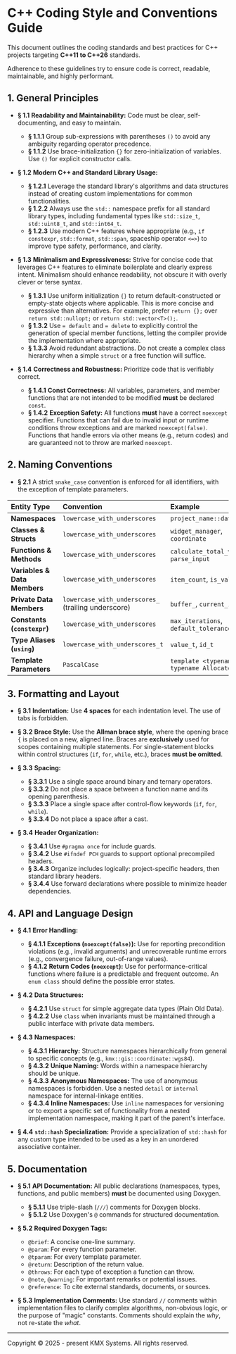# C++ Coding Style and Conventions Guide

This document outlines the coding standards and best practices for C++ projects targeting **C++11 to C++26** standards.

Adherence to these guidelines try to ensure code is correct, readable, maintainable, and highly performant.


## 1. General Principles

*   **§ 1.1** **Readability and Maintainability:** Code must be clear, self-documenting, and easy to maintain.
    *   **§ 1.1.1** Group sub-expressions with parentheses `()` to avoid any ambiguity regarding operator precedence.
    *   **§ 1.1.2** Use brace-initialization `{}` for zero-initialization of variables. Use `()` for explicit constructor calls.

*   **§ 1.2** **Modern C++ and Standard Library Usage:**
    *   **§ 1.2.1** Leverage the standard library's algorithms and data structures instead of creating custom implementations for common functionalities.
    *   **§ 1.2.2** Always use the `std::` namespace prefix for all standard library types, including fundamental types like `std::size_t`, `std::uint8_t`, and `std::int64_t`.
    *   **§ 1.2.3** Use modern C++ features where appropriate (e.g., `if constexpr`, `std::format`, `std::span`, spaceship operator `<=>`) to improve type safety, performance, and clarity.

*   **§ 1.3** **Minimalism and Expressiveness:** Strive for concise code that leverages C++ features to eliminate boilerplate and clearly express intent. Minimalism should enhance readability, not obscure it with overly clever or terse syntax.
    *   **§ 1.3.1** Use uniform initialization `{}` to return default-constructed or empty-state objects where applicable. This is more concise and expressive than alternatives. For example, prefer `return {};` over `return std::nullopt;` or `return std::vector<T>();`.
    *   **§ 1.3.2** Use `= default` and `= delete` to explicitly control the generation of special member functions, letting the compiler provide the implementation where appropriate.
    *   **§ 1.3.3** Avoid redundant abstractions. Do not create a complex class hierarchy when a simple `struct` or a free function will suffice.

*   **§ 1.4** **Correctness and Robustness:** Prioritize code that is verifiably correct.
    *   **§ 1.4.1** **Const Correctness:** All variables, parameters, and member functions that are not intended to be modified **must** be declared `const`.
    *   **§ 1.4.2** **Exception Safety:** All functions **must** have a correct `noexcept` specifier. Functions that can fail due to invalid input or runtime conditions throw exceptions and are marked `noexcept(false)`. Functions that handle errors via other means (e.g., return codes) and are guaranteed not to throw are marked `noexcept`.

## 2. Naming Conventions

*   **§ 2.1** A strict `snake_case` convention is enforced for all identifiers, with the exception of template parameters.

| Entity Type | Convention | Example |
| :--- | :--- | :--- |
| **Namespaces** | `lowercase_with_underscores` | `project_name::data_model` |
| **Classes & Structs** | `lowercase_with_underscores` | `widget_manager`, `coordinate` |
| **Functions & Methods** | `lowercase_with_underscores` | `calculate_total_value`, `parse_input` |
| **Variables & Data Members**| `lowercase_with_underscores` | `item_count`, `is_valid` |
| **Private Data Members** | `lowercase_with_underscores_` (trailing underscore) | `buffer_`, `current_index_` |
| **Constants (`constexpr`)**| `lowercase_with_underscores` | `max_iterations`, `default_tolerance` |
| **Type Aliases (`using`)**| `lowercase_with_underscores_t` | `value_t`, `id_t` |
| **Template Parameters** | `PascalCase` | `template <typename T, typename Allocator>` |

## 3. Formatting and Layout

*   **§ 3.1** **Indentation:** Use **4 spaces** for each indentation level. The use of tabs is forbidden.

*   **§ 3.2** **Brace Style:** Use the **Allman brace style**, where the opening brace `{` is placed on a new, aligned line. Braces are **exclusively** used for scopes containing multiple statements. For single-statement blocks within control structures (`if`, `for`, `while`, etc.), braces **must be omitted**.

*   **§ 3.3** **Spacing:**
    *   **§ 3.3.1** Use a single space around binary and ternary operators.
    *   **§ 3.3.2** Do not place a space between a function name and its opening parenthesis.
    *   **§ 3.3.3** Place a single space after control-flow keywords (`if`, `for`, `while`).
    *   **§ 3.3.4** Do not place a space after a cast.

*   **§ 3.4** **Header Organization:**
    *   **§ 3.4.1** Use `#pragma once` for include guards.
    *   **§ 3.4.2** Use `#ifndef PCH` guards to support optional precompiled headers.
    *   **§ 3.4.3** Organize includes logically: project-specific headers, then standard library headers.
    *   **§ 3.4.4** Use forward declarations where possible to minimize header dependencies.

## 4. API and Language Design

*   **§ 4.1** **Error Handling:**
    *   **§ 4.1.1** **Exceptions (`noexcept(false)`):** Use for reporting precondition violations (e.g., invalid arguments) and unrecoverable runtime errors (e.g., convergence failure, out-of-range values).
    *   **§ 4.1.2** **Return Codes (`noexcept`):** Use for performance-critical functions where failure is a predictable and frequent outcome. An `enum class` should define the possible error states.

*   **§ 4.2** **Data Structures:**
    *   **§ 4.2.1** Use `struct` for simple aggregate data types (Plain Old Data).
    *   **§ 4.2.2** Use `class` when invariants must be maintained through a public interface with private data members.

*   **§ 4.3** **Namespaces:**
    *   **§ 4.3.1** **Hierarchy:** Structure namespaces hierarchically from general to specific concepts (e.g., `kmx::gis::coordinate::wgs84`).
    *   **§ 4.3.2** **Unique Naming:** Words within a namespace hierarchy should be unique.
    *   **§ 4.3.3** **Anonymous Namespaces:** The use of anonymous namespaces is forbidden. Use a nested `detail` or `internal` namespace for internal-linkage entities.
    *   **§ 4.3.4** **Inline Namespaces:** Use `inline` namespaces for versioning or to export a specific set of functionality from a nested implementation namespace, making it part of the parent's interface.

*   **§ 4.4** **`std::hash` Specialization:** Provide a specialization of `std::hash` for any custom type intended to be used as a key in an unordered associative container.

## 5. Documentation

*   **§ 5.1** **API Documentation:** All public declarations (namespaces, types, functions, and public members) **must** be documented using Doxygen.
    *   **§ 5.1.1** Use triple-slash (`///`) comments for Doxygen blocks.
    *   **§ 5.1.2** Use Doxygen's `@` commands for structured documentation.

*   **§ 5.2** **Required Doxygen Tags:**
    *   `@brief`: A concise one-line summary.
    *   `@param`: For every function parameter.
    *   `@tparam`: For every template parameter.
    *   `@return`: Description of the return value.
    *   `@throws`: For each type of exception a function can throw.
    *   `@note`, `@warning`: For important remarks or potential issues.
    *   `@reference`: To cite external standards, documents, or sources.

*   **§ 5.3** **Implementation Comments:** Use standard `//` comments within implementation files to clarify complex algorithms, non-obvious logic, or the purpose of "magic" constants. Comments should explain the *why*, not re-state the *what*.

---
Copyright © 2025 - present KMX Systems. All rights reserved.
